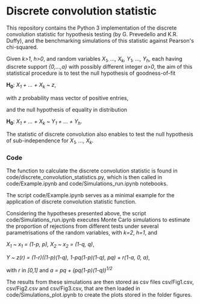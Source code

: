 # Discrete convolution statistic
This repository contains the Python 3 implementation of the discrete convolution statistic
for hypothesis testing (by G. Prevedello and K.R. Duffy),
and the benchmarking simulations of this statistic against Pearson's chi-squared.

Given *k>1*, *h>0*, and random variables *X<sub>1</sub>, ..., X<sub>k</sub>,
Y<sub>1</sub>, ..., Y<sub>h</sub>*, each having discrete support *{0,...,a}* with possibly different integer *a>0*,
the aim of this statistical procedure is to test the null hypothesis of goodness-of-fit

**H<sub>0</sub>**: *X<sub>1</sub> + ... + X<sub>k</sub> ~ z*,

with *z* probability mass vector of positive entries,
    
and the null hypothesis of equality in distribution

**H<sub>0</sub>**: *X<sub>1</sub> + ... + X<sub>k</sub> ~ Y<sub>1</sub> + ... + Y<sub>h</sub>*.

The statistic of discrete convolution also enables to test the null hypothesis of sub-independence
for *X<sub>1</sub>, ..., X<sub>k</sub>*.

### Code
The function to calculate the discrete convolution statistic is found in code/discrete_convolution_statistics.py,
which is then called in code/Example.ipynb and code/Simulations_run.ipynb notebooks.

The script code/Example.ipynb serves as a minimal example for the application of discrete convolution statistic function.

Considering the hypotheses presented above, the script code/Simulations_run.ipynb
executes Monte Carlo simulations to estimate the proportion of rejections from different tests
under several parametrisations of the random variables, with *k=2*, *h=1*, and

*X<sub>1</sub> ~ x<sub>1</sub> = (1-p, p), X<sub>2</sub> ~ x<sub>2</sub> = (1-q, q)*,

*Y ~ z(r) = (1-r)((1-p)(1-q), 1-pq(1-p)(1-q), pq) + r(1-a, 0, a)*,

with *r* in *[0,1]* and *a = pq + (pq(1-p)(1-q))<sup>1/2</sup>*

The results from these simulations are then stored as csv files csv/Fig1.csv, csv/Fig2.csv and csv/Fig3.csv,
that are then loaded in code/Simulations_plot.ipynb to create the plots stored in the folder figures.
